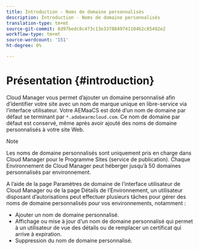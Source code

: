 ```yaml
---
title: Introduction - Noms de domaine personnalisés
description: Introduction - Noms de domaine personnalisés
translation-type: tm+mt
source-git-commit: 8d97bedc8c473c13e3378849741104b2c85492e2
workflow-type: tm+mt
source-wordcount: '151'
ht-degree: 0%

---
```



# Présentation {#introduction}

Cloud Manager vous permet d’ajouter un domaine personnalisé afin d’identifier votre site avec un nom de marque unique en libre-service via l’interface utilisateur. Votre AEMaaCS est doté d’un nom de domaine par défaut se terminant par `*.adobearmcloud.com`. Ce nom de domaine par défaut est conservé, même après avoir ajouté des noms de domaine personnalisés à votre site Web.

>[!NOTE]
>Les noms de domaine personnalisés sont uniquement pris en charge dans Cloud Manager pour le Programme Sites (service de publication). Chaque Environnement de Cloud Manager peut héberger jusqu’à 50 domaines personnalisés par environnement.

A l’aide de la page Paramètres de domaine de l’interface utilisateur de Cloud Manager ou de la page Détails de l’Environnement, un utilisateur disposant d’autorisations peut effectuer plusieurs tâches pour gérer des noms de domaine personnalisés pour vos environnements, notamment :

* Ajouter un nom de domaine personnalisé.
* Affichage ou mise à jour d’un nom de domaine personnalisé qui permet à un utilisateur de vue des détails ou de remplacer un certificat qui arrive à expiration.
* Suppression du nom de domaine personnalisé.